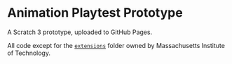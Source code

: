# Animation Playtest Prototype

A Scratch 3 prototype, uploaded to GitHub Pages.

All code except for the [`extensions`](/extensions/) folder owned by Massachusetts Institute of Technology.
